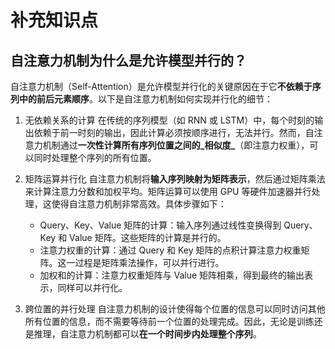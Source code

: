 # 补充知识点

## 自注意力机制为什么是允许模型并行的？

自注意力机制（Self-Attention）是允许模型并行化的关键原因在于它**不依赖于序列中的前后元素顺序**。以下是自注意力机制如何实现并行化的细节：

1. 无依赖关系的计算
在传统的序列模型（如 RNN 或 LSTM）中，每个时刻的输出依赖于前一时刻的输出，因此计算必须按顺序进行，无法并行。然而，自注意力机制通过**一次性计算所有序列位置之间的_相似度_**（即注意力权重），可以同时处理整个序列的所有位置。

2. 矩阵运算并行化
自注意力机制将**输入序列映射为矩阵表示**，然后通过矩阵乘法来计算注意力分数和加权平均。矩阵运算可以使用 GPU 等硬件加速器并行处理，这使得自注意力机制非常高效。具体步骤如下：
   * Query、Key、Value 矩阵的计算：输入序列通过线性变换得到 Query、Key 和 Value 矩阵。这些矩阵的计算是并行的。
   * 注意力权重的计算：通过 Query 和 Key 矩阵的点积计算注意力权重矩阵。这一过程是矩阵乘法操作，可以并行进行。
   * 加权和的计算：注意力权重矩阵与 Value 矩阵相乘，得到最终的输出表示，同样可以并行化。

3. 跨位置的并行处理
自注意力机制的设计使得每个位置的信息可以同时访问其他所有位置的信息，而不需要等待前一个位置的处理完成。因此，无论是训练还是推理，自注意力机制都可以**在一个时间步内处理整个序列**。
